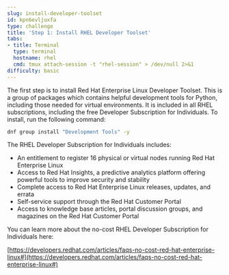 ```yaml
---
slug: install-developer-toolset
id: kpn6evljuxfa
type: challenge
title: 'Step 1: Install RHEL Developer Toolset'
tabs:
- title: Terminal
  type: terminal
  hostname: rhel
  cmd: tmux attach-session -t "rhel-session" > /dev/null 2>&1
difficulty: basic
---
```

The first step is to install Red Hat Enterprise Linux Developer Toolset. This is a group of packages which contains helpful development tools for Python, including those needed for virtual environments. It is included in all RHEL subscriptions, including the free Developer Subscription for Individuals. To install, run the following command:

```bash
dnf group install "Development Tools" -y
```

The RHEL Developer Subscription for Individuals includes:

* An entitlement to register 16 physical or virtual nodes running Red Hat Enterprise Linux
* Access to Red Hat Insights, a predictive analytics platform offering powerful tools to improve security and stability
* Complete access to Red Hat Enterprise Linux releases, updates, and errata
* Self-service support through the Red Hat Customer Portal
* Access to knowledge base articles, portal discussion groups, and magazines on the Red Hat Customer Portal

You can learn more about the no-cost RHEL Developer Subscription for Individuals here:

[https://developers.redhat.com/articles/faqs-no-cost-red-hat-enterprise-linux#](https://developers.redhat.com/articles/faqs-no-cost-red-hat-enterprise-linux#)
